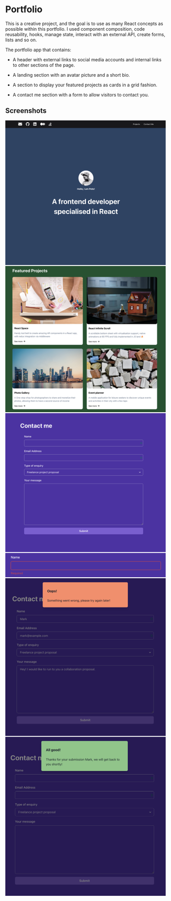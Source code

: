# Portfolio

This is a creative project, and the goal is to use as many React concepts as possible within this portfolio. I used 
component composition, code reusability, hooks, manage state, interact with an external API, create forms, lists and so
on.

The portfolio app that contains:

- A header with external links to social media accounts and internal links to other sections of the page.

- A landing section with an avatar picture and a short bio.

- A section to display your featured projects as cards in a grid fashion.

- A contact me section with a form to allow visitors to contact you.

## Screenshots

![Header and Landing](screenshots/image3.png)
![Projects](screenshots/image2.png)
![Contactme](screenshots/image4.png)
![Contactme](screenshots/image5.png)
![Contactme](screenshots/image6.png)
![Contactme](screenshots/image7.png)
